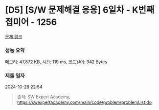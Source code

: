 # [D5] [S/W 문제해결 응용] 6일차 - K번째 접미어 - 1256 

[문제 링크](https://swexpertacademy.com/main/code/problem/problemDetail.do?contestProbId=AV18GHd6IskCFAZN) 

### 성능 요약

메모리: 47,872 KB, 시간: 119 ms, 코드길이: 342 Bytes

### 제출 일자

2024-10-28 22:54



> 출처: SW Expert Academy, https://swexpertacademy.com/main/code/problem/problemList.do